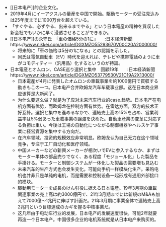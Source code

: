 - [[日本电产]]的企业文化。
- 2019年4月にイーアクスルの量産を中国で開始。駆動モーターの受注見込みは25年度までに1000万台を超えている。
- 「すぐやる、必ずやる、出来るまでやる」という日本電産の精神を買収した新会社でもいかに早く浸透させることができるか。
- [[日本电产]]の永守氏　「車の価格5分の1に」　　:日本経済新聞https://www.nikkei.com/article/DGXMZO55293670V00C20A2000000/
    - 将来的に「車の価格は5分の1になる」との認識を示した。
    - 同氏は電気自動車（EV）時代を迎えれば、テレビや携帯電話のように車がコモディティー（汎用品）化するというのが持論。
- 日本電産とオムロン、CASE巡り選択と集中　回顧19年　　:日本経済新聞https://www.nikkei.com/article/DGXMZO53779530V21C19A2X13000/
    - 日本電産が4月に発表したオムロンの車載事業を約1000億円で買収する動きもこの一つ。日本电产合并欧姆龙汽车车载事业部。这在日本商业界应该算是大新闻了。
    - 为什么要这么做？就是为了应对未来汽车行业的case.趋势。日本电产在电机方面有优势，而欧姆龙在控制方面有优势。在雷达方面，双方的技术正好互补。選択と集中を進めるなかで、連結売上高の15%を占め、営業利益率は5%弱あった車載事業の譲渡を決めた。自動車産業の変革に対応する負担は重い。今後は工場の自動化につながる制御機器やヘルスケア事業に経営資源を集中する方向だ。
    - 在汽车领域，投资的规模效应非常明显。欧姆龙认为自己无力在这个领域竞争，专注于工厂自动化和医疗领域。
    - 中国メーカーなどの新興メーカーが相次いでEVに参入するなか、まずはモーター単体の部品売りでなく、ある程度「モジュール化」した製品を手掛ける。モーターと制御システムが一体化した製品の需要増も見込む
    - 未来汽车的生产方式也会发生变化，可能向手机一样模块化生产。采购电机也并非只是单纯的电机，而是需要和控制设备一起形成有通用外部接口的模块。
    - 駆動用モーターを成長のけん引役に据える日本電産。19年3月期の車載関連事業の売上高は約3000億円で、21年3月期までには新規のM&Aも加えて7000億～1兆円に伸ばす計画だ。21年3月期に事業全体で連結売上高2兆円という目標達成のカギを握る中核事業だ。
    - 这几年由于电动车行业的发展，日本电产的发展速度很快，可能2年就要再造一个日本电产。中国很多企业的电机系统就是从日本电产来购买的。
